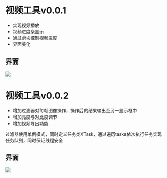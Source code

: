 # 视频工具v0.0.1

- 实现视频播放
- 视频进度条显示
- 通过滑块控制视频进度
- 界面美化
  
## 界面
![](https://img2024.cnblogs.com/blog/2734270/202503/2734270-20250304140158918-1750290754.png)

# 视频工具v0.0.2

- 增加过滤器对每帧图像操作，操作后的结果输出至另一显示框中
- 增加亮度与对比度调节
- 增加视频导出功能

过滤器使用单例模式，同时定义任务类XTask，通过遍历tasks依次执行任务实现任务队列，同时保证线程安全

## 界面
![](https://img2024.cnblogs.com/blog/2734270/202503/2734270-20250304171049890-42543362.png)

